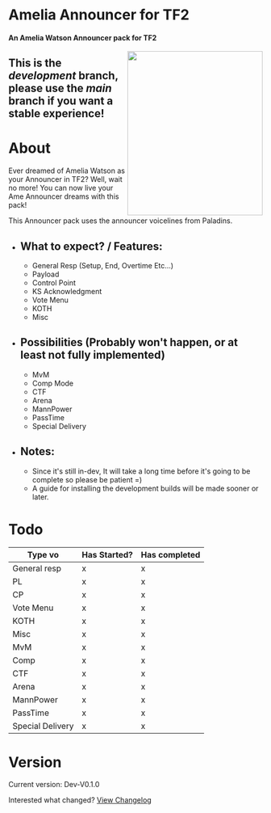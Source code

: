 # Amelia Announcer for TF2
#### An Amelia Watson Announcer pack for TF2

<img align=right src="https://pbs.twimg.com/media/E4In0eSXEAEyok1.png" width="268" height="325" />

## **This is the _development_ branch, please use the _main_ branch if you want a stable experience!**

# About
Ever dreamed of Amelia Watson as your Announcer in TF2? Well, wait no more! You can now live your Ame Announcer dreams with this pack!

This Announcer pack uses the announcer voicelines from Paladins.

  - ## What to expect? / Features:
    - General Resp (Setup, End, Overtime Etc...)
    - Payload
    - Control Point
    - KS Acknowledgment
    - Vote Menu
    - KOTH
    - Misc
  - ## Possibilities (Probably won't happen, or at least not fully implemented)
    - MvM
    - Comp Mode
    - CTF
    - Arena
    - MannPower
    - PassTime
    - Special Delivery
  - ## Notes:
    - Since it's still in-dev, It will take a long time before it's going to be complete so please be patient =)
    - A guide for installing the development builds will be made sooner or later.

# Todo
Type vo          | Has Started? | Has completed |
-----------------| ------------ | ------------- |
General resp     | x            | x             |
PL               | x            | x             |
CP               | x            | x             |
Vote Menu        | x            | x             |
KOTH             | x            | x             |
Misc             | x            | x             |
MvM              | x            | x             |
Comp             | x            | x             |
CTF              | x            | x             |
Arena            | x            | x             |
MannPower        | x            | x             |
PassTime         | x            | x             |
Special Delivery | x            | x             |

# Version

Current version: Dev-V0.1.0

Interested what changed? [View Changelog](https://github.com/t0-ot/Amelia-Announcer-for-TF2/blob/Development/Changelog.md)
